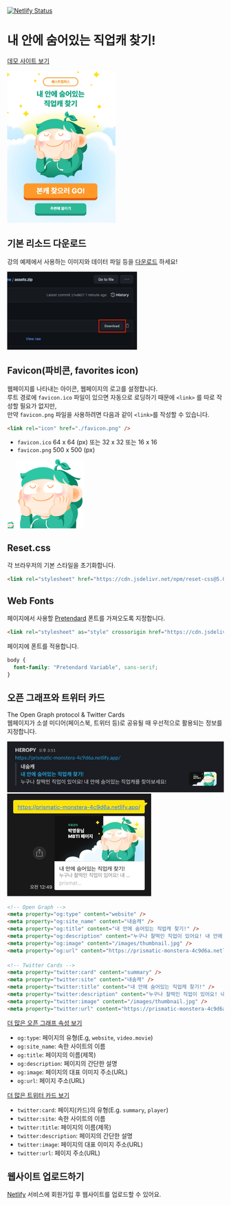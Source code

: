 [![Netlify Status](https://api.netlify.com/api/v1/badges/a1eaeac1-2d3f-4526-8be9-225d930dff54/deploy-status)](https://app.netlify.com/sites/prismatic-monstera-4c9d6a/deploys)

# 내 안에 숨어있는 직업캐 찾기!

<a href="https://prismatic-monstera-4c9d6a.netlify.app/" target="_blank">데모 사이트 보기</a> 

<img src="./screenshot-main.jpg" alt="" width="50%" />

## 기본 리소드 다운로드 

강의 예제에서 사용하는 이미지와 데이터 파일 등을 [다운로드](./assets.zip) 하세요!

<img src="./screenshot-download-assets.jpg" alt="다운로드 방법!" width="60%" />

## Favicon(파비콘, favorites icon)

웹페이지를 나타내는 아이콘, 웹페이지의 로고를 설정합니다.<br>
루트 경로에 `favicon.ico` 파일이 있으면 자동으로 로딩하기 때문에 `<link>` 를 따로 작성할 필요가 없지만,  
만약 `favicon.png` 파일을 사용하려면 다음과 같이 `<link>`를 작성할 수 있습니다.

```html
<link rel="icon" href="./favicon.png" />
```

- `favicon.ico` 64 x 64 (px) 또는 32 x 32 또는 16 x 16
- `favicon.png` 500 x 500 (px)

<img src="./favicon.png" alt="" width="16" />
<img src="./favicon.png" alt="" width="160" />

## Reset.css

각 브라우저의 기본 스타일을 초기화합니다.

```html
<link rel="stylesheet" href="https://cdn.jsdelivr.net/npm/reset-css@5.0.1/reset.min.css" />
```

## Web Fonts

페이지에서 사용할 [Pretendard](https://github.com/orioncactus/pretendard) 폰트를 가져오도록 지정합니다.

```html
<link rel="stylesheet" as="style" crossorigin href="https://cdn.jsdelivr.net/gh/orioncactus/pretendard@v1.3.6/dist/web/variable/pretendardvariable-dynamic-subset.css" />
```

페이지에 폰트를 적용합니다.

```css
body {
  font-family: "Pretendard Variable", sans-serif;
}
```

## 오픈 그래프와 트위터 카드

The Open Graph protocol & Twitter Cards  
웹페이지가 소셜 미디어(페이스북, 트위터 등)로 공유될 때 우선적으로 활용되는 정보를 지정합니다.

![Slack Open Graph example](./screenshot-slack.jpg)  
![KakaoTalk Open Graph example](./screenshot-kakao.jpg)

```html
<!-- Open Graph -->
<meta property="og:type" content="website" />
<meta property="og:site_name" content="내숨캐" />
<meta property="og:title" content="내 안에 숨어있는 직업캐 찾기!" />
<meta property="og:description" content="누구나 찰떡인 직업이 있어요! 내 안에 숨어있는 직업캐를 찾아보세요!" />
<meta property="og:image" content="/images/thumbnail.jpg" />
<meta property="og:url" content="https://prismatic-monstera-4c9d6a.netlify.app/" />

<!-- Twitter Cards -->
<meta property="twitter:card" content="summary" />
<meta property="twitter:site" content="내숨캐" />
<meta property="twitter:title" content="내 안에 숨어있는 직업캐 찾기!" />
<meta property="twitter:description" content="누구나 찰떡인 직업이 있어요! 내 안에 숨어있는 직업캐를 찾아보세요!" />
<meta property="twitter:image" content="/images/thumbnail.jpg" />
<meta property="twitter:url" content="https://prismatic-monstera-4c9d6a.netlify.app/" />
```

[더 많은 오픈 그래프 속성 보기](https://ogp.me/)

- `og:type`: 페이지의 유형(E.g, `website`, `video.movie`)
- `og:site_name`: 속한 사이트의 이름
- `og:title`: 페이지의 이름(제목)
- `og:description`: 페이지의 간단한 설명
- `og:image`: 페이지의 대표 이미지 주소(URL)
- `og:url`: 페이지 주소(URL)

[더 많은 트위터 카드 보기](https://developer.twitter.com/en/docs/twitter-for-websites/cards/guides/getting-started)

- `twitter:card`: 페이지(카드)의 유형(E.g. `summary`, `player`)
- `twitter:site`: 속한 사이트의 이름
- `twitter:title`: 페이지의 이름(제목)
- `twitter:description`: 페이지의 간단한 설명
- `twitter:image`: 페이지의 대표 이미지 주소(URL)
- `twitter:url`: 페이지 주소(URL)

## 웹사이트 업로드하기

[Netlify](https://www.netlify.com/) 서비스에 회원가입 후 웹사이트를 업로드할 수 있어요.

